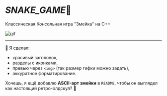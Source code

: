 # _SNAKE_GAME_🐍

Классическая Консольная игра "Змейка" на С++

![gif](https://i.pinimg.com/originals/95/7c/ae/957cae6bbf50296d08656eb61d40d5a3.gif)

---

📌 Я сделал:  
- красивый заголовок,  
- разделы с иконками,  
- превью через `<img>` (так размер гифки можно задать),  
- аккуратное форматирование.  

Хочешь, я ещё добавлю **ASCII-арт змейки** в `README`, чтобы он выглядел как настоящий ретро-олдскул? 🐍

